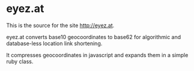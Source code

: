 eyez.at
=======

This is the source for the site http://eyez.at.

eyez.at converts base10 geocoordinates to base62 for algorithmic and database-less location link shortening.

It compresses geocoordinates in javascript and expands them in
a simple ruby class.
